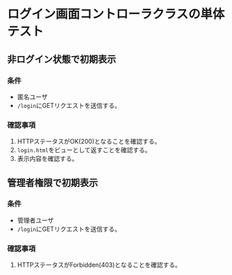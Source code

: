 # ログイン画面コントローラクラスの単体テスト

## 非ログイン状態で初期表示
### 条件
- 匿名ユーザ
- `/login`にGETリクエストを送信する。

### 確認事項
1. HTTPステータスがOK(200)となることを確認する。
1. `login.html`をビューとして返すことを確認する。
1. 表示内容を確認する。

## 管理者権限で初期表示
### 条件
- 管理者ユーザ
- `/login`にGETリクエストを送信する。

### 確認事項
1. HTTPステータスがForbidden(403)となることを確認する。

